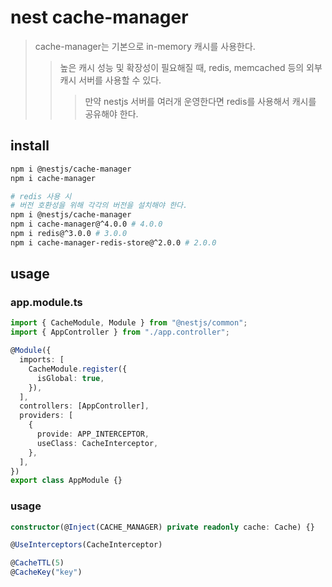 # nest cache-manager

> cache-manager는 기본으로 in-memory 캐시를 사용한다.
>
> > 높은 캐시 성능 및 확장성이 필요해질 때, redis, memcached 등의 외부 캐시 서버를 사용할 수 있다.
> >
> > > 만약 nestjs 서버를 여러개 운영한다면 redis를 사용해서 캐시를 공유해야 한다.

## install

```sh
npm i @nestjs/cache-manager
npm i cache-manager

# redis 사용 시
# 버전 호환성을 위해 각각의 버전을 설치해야 한다.
npm i @nestjs/cache-manager
npm i cache-manager@^4.0.0 # 4.0.0
npm i redis@^3.0.0 # 3.0.0
npm i cache-manager-redis-store@^2.0.0 # 2.0.0
```

## usage

### app.module.ts

```ts
import { CacheModule, Module } from "@nestjs/common";
import { AppController } from "./app.controller";

@Module({
  imports: [
    CacheModule.register({
      isGlobal: true,
    }),
  ],
  controllers: [AppController],
  providers: [
    {
      provide: APP_INTERCEPTOR,
      useClass: CacheInterceptor,
    },
  ],
})
export class AppModule {}
```

### usage

```ts
constructor(@Inject(CACHE_MANAGER) private readonly cache: Cache) {}

@UseInterceptors(CacheInterceptor)

@CacheTTL(5)
@CacheKey("key")
```

